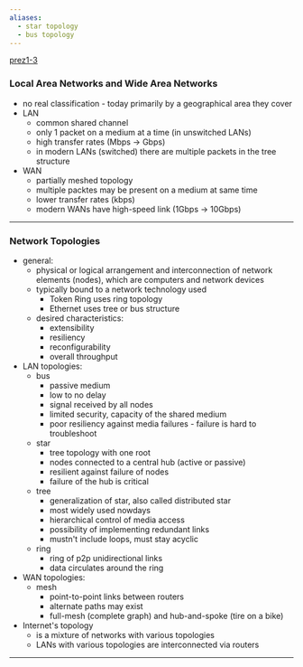 ```yaml
---
aliases:
  - star topology
  - bus topology
---
```


[prez1-3](https://lms.vsb.cz/pluginfile.php/2310316/course/section/2805839/LAN-WAN-topologies.pdf)
### Local Area Networks and Wide Area Networks

- no real classification - today primarily by a geographical area they cover
- LAN
	- common shared channel 
	- only 1 packet on a medium at a time (in unswitched LANs)
	- high transfer rates (Mbps -> Gbps)
	- in modern LANs (switched) there are multiple packets in the tree structure
- WAN
	- partially meshed topology
	- multiple packtes may be present on a medium at same time
	- lower transfer rates (kbps)
	- modern WANs have high-speed link (1Gbps -> 10Gbps)
---
### Network Topologies
- general:
	- physical or logical arrangement and interconnection of network elements (nodes), which are computers and network devices
	- typically bound to a network technology used
		- Token Ring uses ring topology
		- Ethernet uses tree or bus structure
	- desired characteristics:
		- extensibility
		- resiliency
		- reconfigurability
		- overall throughput
- LAN topologies:
	- bus
		- passive medium
		- low to no delay
		- signal received by all nodes
		- limited security, capacity of the shared medium
		- poor resiliency against media failures - failure is hard to troubleshoot
	- star
		- tree topology with one root
		- nodes connected to a central hub (active or passive)
		- resilient against failure of nodes
		- failure of the hub is critical
	- tree
		- generalization of star, also called distributed star
		- most widely used nowdays
		- hierarchical control of media access
		- possibility of implementing redundant links
		- mustn't include loops, must stay acyclic
	- ring
		- ring of p2p unidirectional links
		- data circulates around the ring
- WAN topologies:
	- mesh
		- point-to-point links between routers
		- alternate paths may exist
		- full-mesh (complete graph) and hub-and-spoke (tire on a bike)
- Internet's topology
	- is a mixture of networks with various topologies
	- LANs with various topologies are interconnected via routers
---


